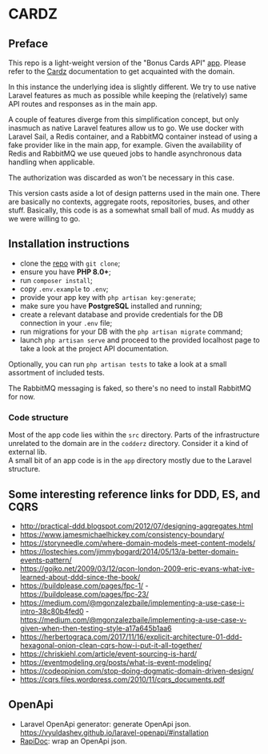 # CARDZ

## Preface

This repo is a light-weight version of the "Bonus Cards API" [app](https://github.com/IndomitablePlatypus/cardz).
Please refer to the [Cardz](https://github.com/IndomitablePlatypus/cardz) documentation to get acquainted with the domain.

In this instance the underlying idea is slightly different.
We try to use native Laravel features as much as possible while keeping the (relatively) same API routes and responses as in the main app.

A couple of features diverge from this simplification concept, but only inasmuch as native Laravel features allow us to go.
We use docker with Laravel Sail, a Redis container, and a RabbitMQ container instead of using a fake provider like in the main app, for example.
Given the availability of Redis and RabbitMQ we use queued jobs to handle asynchronous data handling when applicable.

The authorization was discarded as won't be necessary in this case. 

This version casts aside a lot of design patterns used in the main one. 
There are basically no contexts, aggregate roots, repositories, buses, and other stuff.
Basically, this code is as a somewhat small ball of mud. As muddy as we were willing to go.

## Installation instructions

- clone the [repo](https://github.com/IndomitablePlatypus/cardz/) with `git clone`;
- ensure you have **PHP 8.0+**;
- run `composer install`;
- copy `.env.example` to `.env`;
- provide your app key with `php artisan key:generate`;
- make sure you have **PostgreSQL** installed and running;
- create a relevant database and provide credentials for the DB connection in your `.env` file;
- run migrations for your DB with the `php artisan migrate` command;
- launch `php artisan serve` and proceed to the provided localhost page to take a look at the project API documentation.

Optionally, you can run `php artisan tests` to take a look at a small assortment of included tests.

The RabbitMQ messaging is faked, so there's no need to install RabbitMQ for now.

### Code structure

Most of the app code lies within the `src` directory. Parts of the infrastructure unrelated to the domain are in the `codderz` directory. Consider it a kind of external lib.   
A small bit of an app code is in the `app` directory mostly due to the Laravel structure.

## Some interesting reference links for DDD, ES, and CQRS
- http://practical-ddd.blogspot.com/2012/07/designing-aggregates.html
- https://www.jamesmichaelhickey.com/consistency-boundary/
- https://storyneedle.com/where-domain-models-meet-content-models/
- https://lostechies.com/jimmybogard/2014/05/13/a-better-domain-events-pattern/
- https://gojko.net/2009/03/12/qcon-london-2009-eric-evans-what-ive-learned-about-ddd-since-the-book/
- https://buildplease.com/pages/fpc-1/ - https://buildplease.com/pages/fpc-23/
- https://medium.com/@mgonzalezbaile/implementing-a-use-case-i-intro-38c80b4fed0 - https://medium.com/@mgonzalezbaile/implementing-a-use-case-v-given-when-then-testing-style-a17a645b1aa6
- https://herbertograca.com/2017/11/16/explicit-architecture-01-ddd-hexagonal-onion-clean-cqrs-how-i-put-it-all-together/
- https://chriskiehl.com/article/event-sourcing-is-hard/
- https://eventmodeling.org/posts/what-is-event-modeling/
- https://codeopinion.com/stop-doing-dogmatic-domain-driven-design/
- https://cqrs.files.wordpress.com/2010/11/cqrs_documents.pdf

## OpenApi
- Laravel OpenApi generator: generate OpenApi json. https://vyuldashev.github.io/laravel-openapi/#installation
- [RapiDoc](https://mrin9.github.io/RapiDoc/quickstart.html): wrap an OpenApi json.
